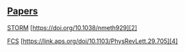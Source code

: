 ## [Papers](#papers)

[STORM][1]
[https://doi.org/10.1038/nmeth929][2]

[FCS][3]
[https://link.aps.org/doi/10.1103/PhysRevLett.29.705][4]

[1]: ../glossary_S.md#storm "STochastic Optical Reconstruction Microscopy"

[2]: https://doi.org/10.1038/nmeth929

[3]: ../glossary_F.md#fcs "Fluorescence Correlation Spectroscopy"

[4]: https://link.aps.org/doi/10.1103/PhysRevLett.29.705
